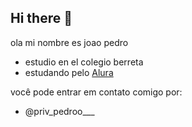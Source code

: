 ## Hi there 👋
 ola mi nombre es joao pedro
-   estudio en el colegio berreta
-   estudando pelo [Alura](https://www.alura.com.br)
  

 você pode entrar em contato comigo por:
-  @priv_pedroo___
